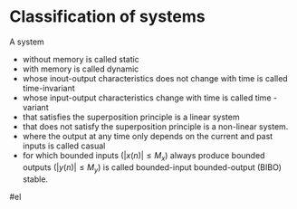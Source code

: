 # Classification of systems
A system
- without memory is called static
- with memory is called dynamic
- whose inout-output characteristics does not change with time is called time-invariant
- whose input-output characteristics change with time is called time - variant
- that satisfies the superposition principle is a linear system
- that does not satisfy the superposition principle is a non-linear system.
- where the output at any time only depends on the current and past inputs is called casual
- for which bounded inputs $(\lvert x(n) \rvert \leq M_{x})$ always produce bounded outputs $(\lvert y(n) \rvert \leq M_{y})$ is called bounded-input bounded-output (BIBO) stable.

#el 